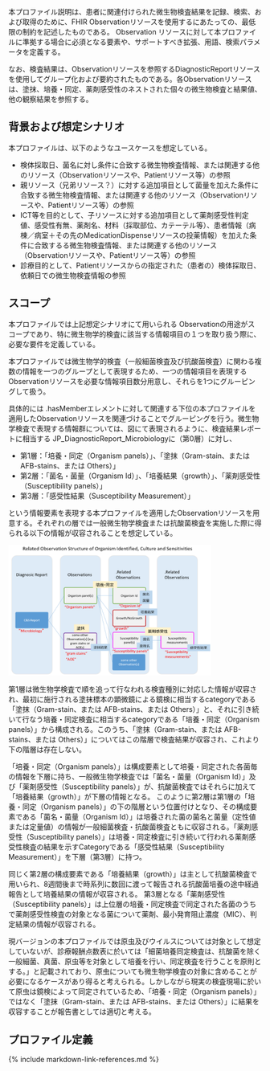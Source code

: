 本プロファイル説明は、患者に関連付けられた微生物検査結果を記録、検索、および取得のために、FHIR Observationリソースを使用するにあたっての、最低限の制約を記述したものである。
Observation リソースに対して本プロファイルに準拠する場合に必須となる要素や、サポートすべき拡張、用語、検索パラメータを定義する。

なお、検査結果は、Observationリソースを参照するDiagnosticReportリソースを使用してグループ化および要約されたものである。各Observationリソースは、塗抹、培養・同定、薬剤感受性のネストされた個々の微生物検査と結果値、他の観察結果を参照する。

## 背景および想定シナリオ

本プロファイルは、以下のようなユースケースを想定している。

- 検体採取日、菌名に対し条件に合致する微生物検査情報、または関連する他のリソース（Observationリソースや、Patientリソース等）の参照
- 親リソース（兄弟リソース？）に対する追加項目として菌量を加えた条件に合致する微生物検査情報、または関連する他のリソース（Observationリソースや、Patientリソース等）の参照
- ICT等を目的として、子リソースに対する追加項目として薬剤感受性判定値、感受性有無、薬剤名、材料（採取部位、カテーテル等）、患者情報（病棟／病室＋その先のMedicationDispenseリソースの投薬情報）を加えた条件に合致するる微生物検査情報、または関連する他のリソース（Observationリソースや、Patientリソース等）の参照
- 診療目的として、Patientリソースからの指定された（患者の）検体採取日、依頼日での微生物検査情報の参照

## スコープ

本プロファイルでは上記想定シナリオにて用いられる Observationの用途がスコープであり、特に微生物学的検査に該当する情報項目の１つを取り扱う際に、必要な要件を定義している。

本プロファイルでは微生物学的検査（一般細菌検査及び抗酸菌検査）に関わる複数の情報を一つのグループとして表現するため、一つの情報項目を表現するObservationリソースを必要な情報項目数分用意し、それらを1つにグルーピングして扱う。

具体的には .hasMemberエレメントに対して関連する下位の本プロファイルを適用したObservationリソースを関連づけることでグルーピングを行う。微生物学検査で表現する情報群については、図にて表現されるように、検査結果レポートに相当する JP_DiagnosticReport_Microbiologyに（第0層）に対し、

- 第1層：「培養・同定（Organism panels）」、「塗抹（Gram-stain、または AFB-stains、または Others）」  
- 第2層：「菌名・菌量（Organism Id）」、「培養結果（growth）」、「薬剤感受性（Susceptibility panels）」  
- 第3層：「感受性結果（Susceptibility Measurement）」

という情報要素を表現する本プロファイルを適用したObservationリソースを用意する。それぞれの層では一般微生物学検査または抗酸菌検査を実施した際に得られる以下の情報が収容されることを想定している。

<!-- ![](intoronotes-resources/observation_microbiology_structure.PNG) -->

<img src="intoronotes-resources/observation_microbiology_structure.PNG" width="80%" height="80%" alt="培養・同定と感受性のネスト構造"/>
<p/>

第1層は微生物学検査で順を追って行なわれる検査種別に対応した情報が収容され、最初に施行される塗抹標本の顕微鏡による鏡検に相当するcategoryである「塗抹（Gram-stain、または AFB-stains、または Others）」と、それに引き続いて行なう培養・同定検査に相当するcategoryである「培養・同定（Organism panels）」から構成される。このうち、「塗抹（Gram-stain、または AFB-stains、または Others）」についてはこの階層で検査結果が収容され、これより下の階層は存在しない。

「培養・同定（Organism panels）」は構成要素として培養・同定された各菌毎の情報を下層に持ち、一般微生物学検査では「菌名・菌量（Organism Id）」及び「薬剤感受性（Susceptibility panels）」が、抗酸菌検査ではそれらに加えて「培養結果（growth）」が下層の情報となる。
このように第2層は第1層の「培養・同定（Organism panels）」の下の階層という位置付けとなり、その構成要素である「菌名・菌量（Organism Id）」は培養された菌の菌名と菌量（定性値または定量値）の情報が一般細菌検査・抗酸菌検査ともに収容される。「薬剤感受性（Susceptibility panels）」は培養・同定検査に引き続いて行われる薬剤感受性検査の結果を示すCategoryである「感受性結果（Susceptibility Measurement）」を下層（第3層）に持つ。

同じく第2層の構成要素である「培養結果（growth）」は主として抗酸菌検査で用いられ、8週間後まで時系列に数回に渡って報告される抗酸菌培養の途中経過報告として培養結果の情報が収容される。
第3層となる「薬剤感受性（Susceptibility panels）」は上位層の培養・同定検査で同定された各菌のうちで薬剤感受性検査の対象となる菌について薬剤、最小発育阻止濃度（MIC）、判定結果の情報が収容される。

現バージョンの本プロファイルでは原虫及びウイルスについては対象として想定していないが、診療報酬点数表に於いては「細菌培養同定検査は、抗酸菌を除く一般細菌、真菌、原虫等を対象として培養を行い、同定検査を行うことを原則とする。」と記載されており、原虫についても微生物学検査の対象に含めることが必要になるケースがあり得ると考えられる。しかしながら現実の検査現場に於いて原虫は鏡検によって同定されているため、「培養・同定（Organism panels）」ではなく「塗抹（Gram-stain、または AFB-stains、または Others）」に結果を収容することが報告書としては適切と考える。

## プロファイル定義

{% include markdown-link-references.md %}